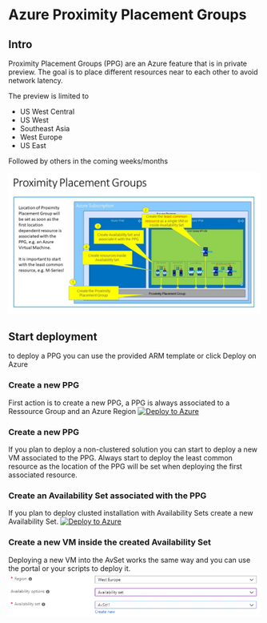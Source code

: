 # Azure Proximity Placement Groups
## Intro

Proximity Placement Groups (PPG) are an Azure feature that is in private preview. The goal is to place different resources near to each other to avoid network latency.

The preview is limited to
- US West Central
- US West
- Southeast Asia 
- West Europe 
- US East

Followed by others in the coming weeks/months


![Image of PPG](https://github.com/msftphleiten/proximity-placement-groups/blob/master/PPG.jpg)

## Start deployment
to deploy a PPG you can use the provided ARM template or click Deploy on Azure

### Create a new PPG
First action is to create a new PPG, a PPG is always associated to a Ressource Group and an Azure Region
[![Deploy to Azure](http://azuredeploy.net/deploybutton.png)](https://portal.azure.com/#create/Microsoft.Template/uri/https%3A%2F%2Fraw.githubusercontent.com%2Fmsftphleiten%2Fproximity-placement-groups%2Fmaster%2F2-create-proximity-placement-group%2Ftemplate.json)

### Create a new PPG
If you plan to deploy a non-clustered solution you can start to deploy a new VM associated to the PPG.
Always start to deploy the least common resource as the location of the PPG will be set when deploying the first associated resource.

### Create an Availability Set associated with the PPG
If you plan to deploy clusted installation with Availability Sets create a new Availability Set.
[![Deploy to Azure](http://azuredeploy.net/deploybutton.png)](https://portal.azure.com/#create/Microsoft.Template/uri/https%3A%2F%2Fraw.githubusercontent.com%2Fmsftphleiten%2Fproximity-placement-groups%2Fmaster%2F3-create-availability-set-inside-proximity-placement-group%2Ftemplate.json)

### Create a new VM inside the created Availability Set
Deploying a new VM into the AvSet works the same way and you can use the portal or your scripts to deploy it.
![Image of VM AvSet](https://github.com/msftphleiten/proximity-placement-groups/blob/master/VM-create-AvSet.png)
